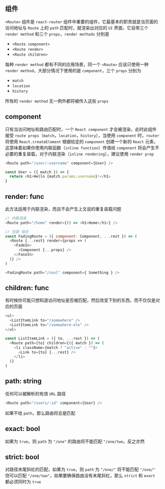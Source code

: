 ## <Route> 组件

`<Route>` 组件是 `react-router` 组件中重要的组件，它最基本的职责就是当页面的访问地址与 `Route` 上的 `path` 匹配时，就渲染出对应的 `UI` 界面，它自带三个 `render method` 和三个 `props`，`render methods` 分别是

* `<Route component>`
* `<Route render>`
* `<Route children>`

每种 `render method` 都有不同的应用场景，同一个 `<Route>` 应该只使用一种 `render method`，大部分情况下使用的是 `component`，三个 `props` 分别为

* `match`
* `location`
* `history`

所有的 `render method` 无一例外都将被传入这些 `props`



## component

只有当访问地址和路由匹配时，一个 `React component` 才会被渲染，此时此组件接受 `route props`（`match`，`location`，`history`），当使用 `component` 时，`router` 将使用 `React.createElement` 根据给定的 `component` 创建一个新的 `React` 元素，这意味着如果你使用内联函数（`inline function`）传值给 `component` 将会产生不必要的重复装载，对于内联渲染（`inline rendering`），建议使用 `render prop`

```js
<Route path="/user/:username" component={User} />

const User = ({ match }) => {
  return <h1>Hello {match.params.username}!</h1>
}
```



## render: func

此方法适用于内联渲染，而且不会产生上文说的重复装载问题

```js
// 内联渲染
<Route path="/home" render={() => <h1>Home</h1>} />

// 包装 组合
const FadingRoute = ({ component: Component, ...rest }) => (
  <Route {...rest} render={props => (
    <FadeIn>
      <Component {...props} />
    </FaseIn>
  )} />
)

<FadingRoute path="/cool" component={ Something } />
```


## children: func

有时候你可能只想知道访问地址是否被匹配，然后改变下别的东西，而不仅仅是对应的页面

```js
<ul>
  <ListItemLink to="/somewhere" />
  <ListItemLink to="/somewhere-ele" />
</ul>

const ListItemLink = ({ to, ...rest }) => (
  <Route path={to} children={({ match }) => (
    <li className={match ? "active" : ""}>
      <Link to={to} {...rest} />
    </li>
  )}
)
```

## path: string

任何可以被解析的有效 `URL` 路径

```js
<Route path="/users/:id" component={User} />
```

如果不给 `path`，那么路由将总是匹配

## exact: bool

如果为 `true`，则 `path` 为 `"/one"` 的路由将不能匹配 `"/one/two`，反之亦然

## strict: bool

对路径末尾斜杠的匹配，如果为 `true`，则 `path` 为 `"/one/"` 将不能匹配 `"/one/"` 但可以匹配 `"/one/two"`，如果要确保路由没有末尾斜杠，那么 `strict` 和 `exact` 都必须同时为 `true`